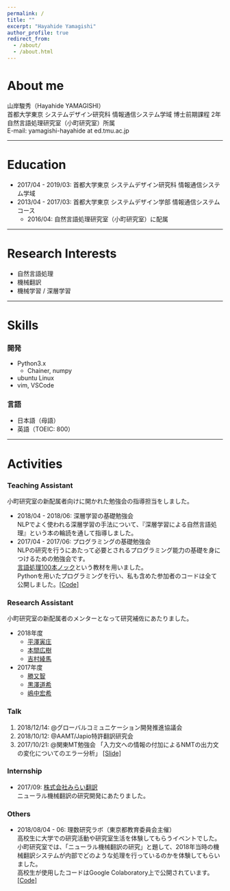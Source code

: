 ```yaml
---
permalink: /
title: ""
excerpt: "Hayahide Yamagishi"
author_profile: true
redirect_from: 
  - /about/
  - /about.html
---
```


# About me
山岸駿秀（Hayahide YAMAGISHI）  
首都大学東京 システムデザイン研究科 情報通信システム学域 博士前期課程 2年  
自然言語処理研究室（小町研究室）所属  
E-mail: yamagishi-hayahide at ed.tmu.ac.jp

---

# Education
- 2017/04 - 2019/03: 首都大学東京 システムデザイン研究科 情報通信システム学域
- 2013/04 - 2017/03: 首都大学東京 システムデザイン学部 情報通信システムコース
  - 2016/04: 自然言語処理研究室（小町研究室）に配属

---

# Research Interests
- 自然言語処理
- 機械翻訳
- 機械学習 / 深層学習

---

# Skills
### 開発
- Python3.x
  - Chainer, numpy
- ubuntu Linux
- vim, VSCode  
  
### 言語
- 日本語（母語）
- 英語（TOEIC: 800）

---

# Activities
### Teaching Assistant
小町研究室の新配属者向けに開かれた勉強会の指導担当をしました。
- 2018/04 - 2018/06: 深層学習の基礎勉強会  
  NLPでよく使われる深層学習の手法について、『深層学習による自然言語処理』という本の輪読を通して指導しました。
- 2017/04 - 2017/06: プログラミングの基礎勉強会  
  NLPの研究を行うにあたって必要とされるプログラミング能力の基礎を身につけるための勉強会です。  
  [言語処理100本ノック](http://www.cl.ecei.tohoku.ac.jp/nlp100/)という教材を用いました。  
  Pythonを用いたプログラミングを行い、私も含めた参加者のコードは全て公開しました。[\[Code\]](https://github.com/tmu-nlp/100knock2017)  

### Research Assistant  
小町研究室の新配属者のメンターとなって研究補佐にあたりました。
- 2018年度
  - [平澤寅庄](http://cl.sd.tmu.ac.jp/~tosho/)
  - [本間広樹](http://cl.sd.tmu.ac.jp/~homma/)
  - [吉村綾馬](https://kokeman.github.io/)
- 2017年度
  - [勝又智](http://cl.sd.tmu.ac.jp/~katsumata/)
  - [黒澤道希](http://cl.sd.tmu.ac.jp/~kurosawa)
  - [嶋中宏希](http://cl.sd.tmu.ac.jp/~shimanaka/)

### Talk
1. 2018/12/14: @グローバルコミュニケーション開発推進協議会
2. 2018/10/12: @AAMT/Japio特許翻訳研究会
3. 2017/10/21: @関東MT勉強会 「入力文への情報の付加によるNMTの出力文の変化についてのエラー分析」 [\[Slide\]](https://www.slideshare.net/HayahideYamagishi/nmt-81003593)

### Internship
- 2017/09: [株式会社みらい翻訳](https://miraitranslate.com/)  
  ニューラル機械翻訳の研究開発にあたりました。

### Others
- 2018/08/04 - 06: 理数研究ラボ（東京都教育委員会主催）  
  高校生に大学での研究活動や研究室生活を体験してもらうイベントでした。  
  小町研究室では、「ニューラル機械翻訳の研究」と題して、2018年当時の機械翻訳システムが内部でどのような処理を行っているのかを体験してもらいました。  
  高校生が使用したコードはGoogle Colaboratory上で公開されています。[\[Code\]](https://goo.gl/KmQFLM)
